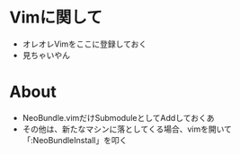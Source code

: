 Vimに関して
===========

* オレオレVimをここに登録しておく
* 見ちゃいやん

# About

* NeoBundle.vimだけSubmoduleとしてAddしておくあ
* その他は、新たなマシンに落としてくる場合、vimを開いて「:NeoBundleInstall」を叩く
